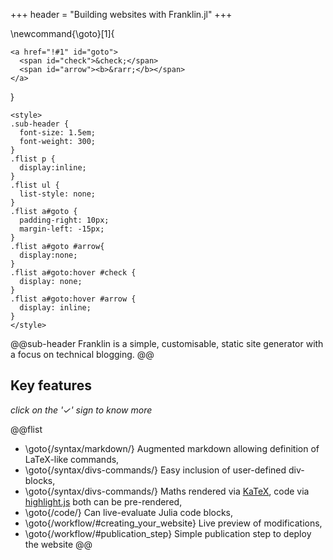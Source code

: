 +++
header = "Building websites with Franklin.jl"
+++

\newcommand{\goto}[1]{
  ~~~
  <a href="!#1" id="goto">
    <span id="check">&check;</span>
    <span id="arrow"><b>&rarr;</b></span>
  </a>
  ~~~
}

~~~
<style>
.sub-header {
  font-size: 1.5em;
  font-weight: 300;
}
.flist p {
  display:inline;
}
.flist ul {
  list-style: none;
}
.flist a#goto {
  padding-right: 10px;
  margin-left: -15px;
}
.flist a#goto #arrow{
  display:none;
}
.flist a#goto:hover #check {
  display: none;
}
.flist a#goto:hover #arrow {
  display: inline;
}
</style>
~~~

@@sub-header
Franklin is a simple, customisable, static site generator with a focus on technical blogging.
@@

## Key features

_click on the '&check;' sign to know more_

@@flist
* \goto{/syntax/markdown/} Augmented markdown allowing definition of LaTeX-like commands,
* \goto{/syntax/divs-commands/} Easy inclusion of user-defined div-blocks,
* \goto{/syntax/divs-commands/} Maths rendered via [KaTeX](https://katex.org/), code via [highlight.js](https://highlightjs.org) both can be pre-rendered,
* \goto{/code/} Can live-evaluate Julia code blocks,
* \goto{/workflow/#creating_your_website} Live preview of modifications,
* \goto{/workflow/#publication_step} Simple publication step to deploy the website
@@
